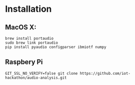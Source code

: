 # Installation

## MacOS X:
```
brew install portaudio
sudo brew link portaudio
pip install pyaudio configparser ibmiotf numpy
```

## Raspbery Pi
```
GIT_SSL_NO_VERIFY=false git clone https://github.com/iot-hackathon/audio-analysis.git
```
